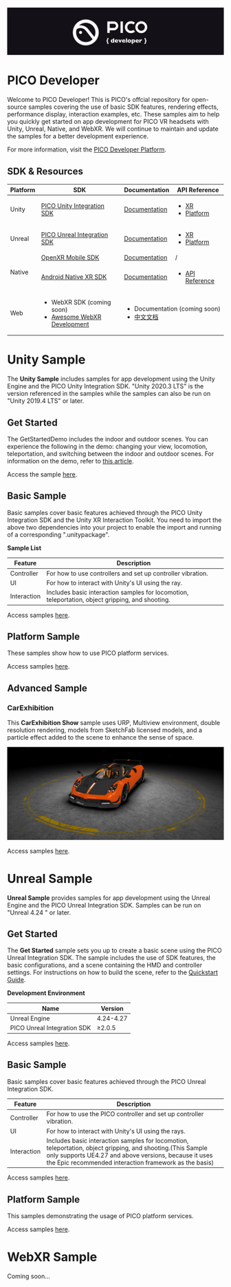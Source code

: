 ![image](https://github.com/Pico-Developer/.github/blob/main/images/logo.png)

# PICO Developer
Welcome to PICO Developer! This is PICO's offcial repository for open-source samples covering the use of basic SDK features, rendering effects, performance display, interaction examples, etc. These samples aim to help you quickly get started on app development for PICO VR headsets with Unity, Unreal, Native, and WebXR. We will continue to maintain and update the samples for a better development experience.

For more information, visit the [PICO Developer Platform](https://developer.pico-interactive.com/).

## SDK & Resources

<table>
    <thead>
        <tr>
            <th>Platform</th>
            <th>SDK</th>
            <th>Documentation</th>
            <th>API Reference</th>
        </tr>
    </thead>
    <tbody>
        <tr>
            <td rowspan=1>Unity</td>
            <td><a href="https://developer-global.pico-interactive.com/sdk?deviceId=1&platformId=1&itemId=12">PICO Unity Integration SDK</a></td>
            <td><a href="https://developer-global.pico-interactive.com/document/unity">Documentation</a></td>
            <td>
                <ul>
                    <li><a href="https://pdocor.pico-interactive.com/reference/unity/xr/2.05/">XR</a></li>
                    <li><a href="https://pdocor.pico-interactive.com/reference/unity/platform/1.0/">Platform</a></li>
                </ul>
            </td>
        </tr>
        <tr>
            <td rowspan=1>Unreal</td>
            <td><a href="https://developer-global.pico-interactive.com/sdk?deviceId=1&platformId=2&itemId=13">PICO Unreal Integration SDK</a></td>
            <td><a href="https://developer-global.pico-interactive.com/document/unreal">Documentation</a></td>
            <td>
                <ul>
                    <li><a href="https://pdocor.pico-interactive.com/reference/unreal/xr/12832/240774/">XR</a></li>
                    <li><a href="https://pdocor.pico-interactive.com/reference/unreal/platform/1.0/">Platform</a></li>
                </ul>
            </td>
        </tr>
        <tr>
            <td rowspan=2>Native</td>
            <td><a href="https://developer-global.pico-interactive.com/sdk?deviceId=1&platformId=3&itemId=11">OpenXR Mobile SDK</a></td>
            <td><a href="https://developer-global.pico-interactive.com/docs/native/en/13158/openxr-mobile-sdk-overview/#introduction-to-openxr">Documentation</a></td>
            <td>/</td>
        </tr>
        <tr>
            <td><a href="https://developer-global.pico-interactive.com/sdk?deviceId=1&platformId=3&itemId=16">Android Native XR SDK</a></td>
            <td><a href="https://developer-global.pico-interactive.com/docs/native/en/13158/android-native-xr-quickstart/#overview">Documentation</a></td>
            <td>
                <ul>
                    <li><a href="https://pdocor.pico-interactive.com/reference/native/xr/2.0.1/">API Reference</a></li>
                </ul>
            </td>
        </tr>
        <tr>
            <td rowspan=1>Web</td>
            <td>
              <ul>
                <li>WebXR SDK (coming soon)</li>
                <li><a href="https://github.com/Pico-Developer/awesome-webxr-development">Awesome WebXR Development</a></li>
              </ul>
            </td>
            <td colspan=2>
              <ul>
                <li>Documentation (coming soon)</li>
                <li><a href="https://developer-cn.pico-interactive.com/document/web/introduce-xr/">中文文档</a></li>
              </ul>
            </td>
        </tr>
    </tbody>
</table>

# Unity Sample
The **Unity Sample** includes samples for app development using the Unity Engine and the PICO Unity Integration SDK. "Unity 2020.3 LTS" is the version referenced in the samples while the samples can also be run on "Unity 2019.4 LTS" or later.

## Get Started
The GetStartedDemo includes the indoor and outdoor scenes. You can experience the following in the demo: changing your view, locomotion, teleportation, and switching between the indoor and outdoor scenes. For information on the demo, refer to [this article](https://developer-global.pico-interactive.com/en/document/unity/get-started-demo/).

Access the sample [here](https://github.com/Pico-Developer/Getstarted-Unity).

## Basic Sample
Basic samples cover basic features achieved through the PICO Unity Integration SDK and the Unity XR Interaction Toolkit. You need to import the above two dependencies into your project to enable the import and running of a corresponding ".unitypackage".

**Sample List**

| Feature | Description |
| -----   |    ----     |
| Controller   |  For how to use controllers and set up controller vibration. |
| UI      |  For how to interact with Unity's UI using the ray. |
| Interaction |   Includes basic interaction samples for locomotion, teleportation, object gripping, and shooting.  |

Access samples [here](https://github.com/Pico-Developer/BasicSample-Unity).

## Platform Sample
These samples show how to use PICO platform services.

Access samples [here](https://github.com/Pico-Developer/PlatformSample-Unity).

## Advanced Sample

### CarExhibition

This **CarExhibition Show** sample uses URP, Multiview environment, double resolution rendering, models from SketchFab licensed models, and a particle effect added to the scene to enhance the sense of space.

![image](https://raw.githubusercontent.com/Pico-Developer/.github/main/images/car.jpg)

Access samples [here](https://github.com/Pico-Developer/CarExhibition-Unity).


# Unreal Sample
**Unreal Sample** provides samples for app development using the Unreal Engine and the PICO Unreal Integration SDK. Samples can be run on "Unreal 4.24
" or later.


## Get Started
The **Get Started** sample sets you up to create a basic scene using the PICO Unreal Integration SDK. The sample includes the use of SDK features, the basic configurations, and a scene containing the HMD and controller settings. For instructions on how to build the scene, refer to the [Quickstart Guide](https://developer-global.pico-interactive.com/document/unreal).

**Development Environment**

| Name  | Version    |
| ----  |  ----      |
| Unreal Engine | 4.24-4.27 |
| PICO Unreal Integration SDK | ≥2.0.5 |

Access samples [here](https://github.com/Pico-Developer/Getstarted-Unreal).

## Basic Sample
Basic samples cover basic features achieved through the PICO Unreal Integration SDK.

| Feature | Description |
| -----   |    ----     |
| Controller   |  For how to use the PICO controller and set up controller vibration. |
| UI      |  For how to interact with Unity's UI using the rays. |
| Interaction |   Includes basic interaction samples for locomotion, teleportation, object gripping, and shooting.(This Sample only supports UE4.27 and above versions, because it uses the Epic recommended interaction framework as the basis)  |

Access samples [here](https://github.com/Pico-Developer/BasicSample-Unreal/).

## Platform Sample
This samples demonstrating the usage of PICO platform services.

Access samples [here](https://github.com/Pico-Developer/PlatformSample-Unreal).

# WebXR Sample

Coming soon...
